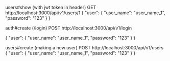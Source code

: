 users#show (with jwt token in header)
GET 
http://localhost:3000/api/v1/users/1
{ 
    "user": 
    { 
        "user_name": "user_name_1", 
        "password": "123"
    }
}

auth#create (/login)
POST 
http://localhost:3000/api/v1/login

{ 
    "user": 
    { 
        "user_name": "user_name_1", 
        "password": "123"
    }
}

users#create (making a new user) 
POST 
http://localhost:3000/api/v1/users 
{ 
    "user": 
    { 
        "user_name": "user_name_1", 
        "password": "123"
    }
}